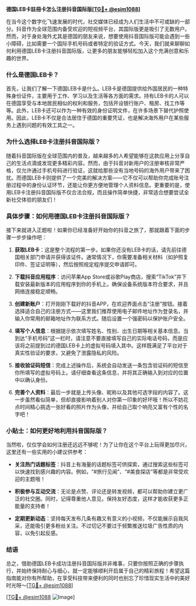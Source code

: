 **德国LEB卡註冊卡怎么注册抖音国际版[[TG💪+ @esim1088](https://t.me/s/esim1088)]**

在当今这个数字化飞速发展的时代，社交媒体已经成为人们生活中不可或缺的一部分。抖音作为全球范围内备受欢迎的短视频平台，其国际版更是吸引了无数用户。然而，对于身处海外尤其是德国的朋友来说，想要使用抖音国际版可能会遇到一些小障碍，比如需要一个国际手机号码或者特定的验证方式。今天，我们就来聊聊如何利用德国LEB卡注册抖音国际版，让更多的朋友能够轻松加入这个充满创意和乐趣的世界。

### 什么是德国LEB卡？

首先，让我们了解一下德国LEB卡是什么。LEB卡是德国提供给外国居民的一种特殊身份证件，主要用于工作、学习以及生活等各方面的需求。持有LEB卡的人可以在德国享受与本地居民相似的权利和服务，包括开设银行账户、租房、找工作等等。此外，LEB卡还可以作为一种有效的身份证明文件，在许多场景下替代护照使用。因此，LEB卡不仅是合法居住于德国的重要凭证，也是解决海外用户在某些服务上遇到问题的有效工具之一。

### 为什么选择LEB卡注册抖音国际版？

随着抖音国际版在全球范围内的普及，越来越多的人希望能够在这款应用上分享自己的生活点滴或发现更多精彩内容。然而，由于抖音对新用户的注册审核非常严格，仅允许通过手机号码进行验证，这就给那些没有当地号码的海外用户带来了困扰。而德国LEB卡则提供了一个完美的解决方案——它不仅可以帮助你完成账号注册过程中的身份认证环节，还能让你更方便地管理个人资料信息。更重要的是，使用LEB卡注册抖音国际版不仅合法合规，而且操作简单快捷，非常适合想要尝试全新社交体验的朋友们！

### 具体步骤：如何用德国LEB卡注册抖音国际版？

接下来就进入正题啦！如果你已经准备好开始你的抖音之旅了，那就跟着下面的步骤一步步操作吧：

1. **获取LEB卡**：这是整个流程的第一步。如果你还没有LEB卡的话，请先前往德国相关部门申请并获得该证件。通常情况下，你需要准备相关材料（如护照复印件、签证证明等），然后按照规定程序提交申请即可。
   
2. **下载抖音应用程序**：访问苹果App Store或谷歌Play商店，搜索“TikTok”并下载安装最新版本的应用程序到你的手机上。确保设备系统版本符合要求，并且网络连接稳定顺畅。

3. **创建新账户**：打开刚刚下载好的抖音APP，在欢迎界面点击“注册”按钮。接着选择适合自己的注册方式——这里我们推荐使用电子邮件地址作为登录名，并输入你常用的邮箱地址作为联系方式。随后设置一个强密码以保护账户安全。

4. **填写个人信息**：根据提示依次填写姓名、性别、出生日期等相关基本信息。当到达“手机号码”这一栏时，请注意不要直接填写自己的实际电话号码，而是应该将之前提到过的德国LEB卡上的虚拟号码填入其中。这样既满足了平台对于真实性验证的要求，又避免了泄露隐私的风险。

5. **接收验证码短信**：完成上述操作后，系统会自动发送一条包含验证码的短信至你所填写的虚拟号码上。请仔细查看这条信息，并将其正确输入到对应的位置中以确认身份。

6. **完善个人资料**：最后一步就是上传头像、昵称以及其他可选字段的内容了。这一步虽然看似简单，但却直接影响着别人对你第一印象的好坏哦！所以不妨花点时间精心挑选一张好看的照片作为头像，并给自己取个响亮又富有个性的名字吧！

### 小贴士：如何更好地利用抖音国际版？

当然啦，仅仅学会如何注册还远远不够呢！为了让你在这个平台上玩得更加尽兴，这里还有一些实用的小建议供参考：

- **关注热门话题标签**：抖音上有海量的话题标签可供探索，通过搜索这些标签可以快速找到感兴趣的内容。例如，“#旅行见闻”、“#美食探店”等都是非常受欢迎的主题哦！

- **积极参与互动交流**：无论是点赞、评论还是转发视频，都可以帮助你建立更广泛的社交圈。同时，记得尊重他人意见，保持友好态度，这样才能收获更多正能量的支持者！

- **定期更新动态**：坚持每天发布几条有趣又有意义的小视频，不仅能展示自我风采，还能吸引更多粉丝关注。不过切记不要过于频繁推送垃圾广告性质的内容，以免引起反感。

### 结语

总之，借助德国LEB卡成功注册抖音国际版并非难事，只要你按照正确的步骤执行，并始终保持耐心与细心，就一定能够顺利开启属于自己的精彩旅程！希望这篇指南能对你有所帮助，在享受科技带来便利的同时也别忘了珍惜现实生活中的美好时光呀～[[TG💪+ @esim1088](https://t.me/s/esim1088)]

[[TG💪+ @esim1088](https://t.me/s/esim1088) ![Image](https://i.postimg.cc/4NQfJmqS/Snipaste-2025-05-13-00-14-12.png)]
